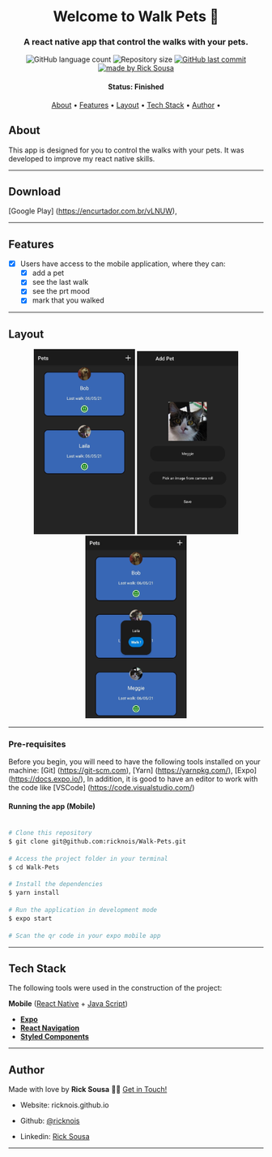 <h1 align="center">Welcome to Walk Pets 👋</h1>

<h3 align="center">
    A react native app that control the walks with your pets.
</h3>

<p align="center">
  <img alt="GitHub language count" src="https://img.shields.io/github/languages/count/ricknois/Walk-Pets?color=%2304D361">

  <img alt="Repository size" src="https://img.shields.io/github/repo-size/ricknois/Walk-Pets">
  
  <a href="https://github.com/ricknois/Walk-Pets/commits/master">
    <img alt="GitHub last commit" src="https://img.shields.io/github/last-commit/ricknois/Walk-Pets">
  </a>

  <a href="https://ricknois.github.io/">
    <img alt="made by Rick Sousa" src="https://img.shields.io/badge/made%20by-Rick Sousa-%237519C1">
  </a>
  
<h4 align="center">
  Status: Finished
</h4>

<p align="center">
 <a href="#about">About</a> •
 <a href="#features">Features</a> •
 <a href="#layout">Layout</a> •
 <a href="#tech-stack">Tech Stack</a> •
 <a href="#author">Author</a> •

</p>

## About

This app is designed for you to control the walks with your pets.
It was developed to improve my react native skills.

---

## Download

[Google Play] (<https://encurtador.com.br/vLNUW>),

---

## Features

- [x] Users have access to the mobile application, where they can:
  - [x] add a pet
  - [x] see the last walk
  - [x] see the prt mood
  - [x] mark that you walked

---

## Layout

<p align="center">

  <img alt="layout" title="#App" src="./assets/01.jpeg" width="200px">
  
  <img alt="layout" title="#App" src="./assets/02.jpeg" width="200px">

  <img alt="layout" title="#App" src="./assets/03.jpeg" width="200px">
  
</p>

---

### Pre-requisites

Before you begin, you will need to have the following tools installed on your machine:
[Git] (<https://git-scm.com>),
[Yarn] (<https://yarnpkg.com/>),
[Expo] (<https://docs.expo.io/>),
In addition, it is good to have an editor to work with the code like [VSCode] (<https://code.visualstudio.com/>)

#### Running the app (Mobile)

```bash

# Clone this repository
$ git clone git@github.com:ricknois/Walk-Pets.git

# Access the project folder in your terminal
$ cd Walk-Pets

# Install the dependencies
$ yarn install

# Run the application in development mode
$ expo start

# Scan the qr code in your expo mobile app

```

---

## Tech Stack

The following tools were used in the construction of the project:

**Mobile**  ([React Native](http://www.reactnative.com/)  +  [Java Script](https://www.javascript.com/))

- **[Expo](https://expo.io/)**
- **[React Navigation](https://reactnavigation.org/)**
- **[Styled Components](https://styled-components.com/)**

---

## Author

Made with love by **Rick Sousa** 👋🏽 [Get in Touch!](https://www.linkedin.com/in/ricknois/)

- Website: ricknois.github.io

- Github: [@ricknois](https://github.com/ricknois)

- Linkedin: [Rick Sousa](https://www.linkedin.com/in/ricknois/) 

---
